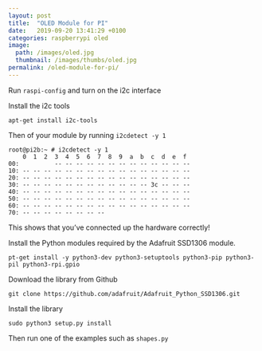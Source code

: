 ```yaml
---
layout: post
title:  "OLED Module for PI"
date:   2019-09-20 13:41:29 +0100
categories: raspberrypi oled
image:
  path: /images/oled.jpg
  thumbnail: /images/thumbs/oled.jpg
permalink: /oled-module-for-pi/
---
```

Run `raspi-config` and turn on the i2c interface

Install the i2c tools

    apt-get install i2c-tools

Then of your module by running `i2cdetect -y 1`

    root@pi2b:~ # i2cdetect -y 1
        0  1  2  3  4  5  6  7  8  9  a  b  c  d  e  f
    00:          -- -- -- -- -- -- -- -- -- -- -- -- -- 
    10: -- -- -- -- -- -- -- -- -- -- -- -- -- -- -- -- 
    20: -- -- -- -- -- -- -- -- -- -- -- -- -- -- -- -- 
    30: -- -- -- -- -- -- -- -- -- -- -- -- 3c -- -- -- 
    40: -- -- -- -- -- -- -- -- -- -- -- -- -- -- -- -- 
    50: -- -- -- -- -- -- -- -- -- -- -- -- -- -- -- -- 
    60: -- -- -- -- -- -- -- -- -- -- -- -- -- -- -- -- 
    70: -- -- -- -- -- -- -- --                         

This shows that you’ve connected up the hardware correctly!

Install the Python modules required by the Adafruit SSD1306 module.

    pt-get install -y python3-dev python3-setuptools python3-pip python3-pil python3-rpi.gpio

Download the library from Github

    git clone https://github.com/adafruit/Adafruit_Python_SSD1306.git

Install the library

    sudo python3 setup.py install

Then run one of the examples such as `shapes.py`
